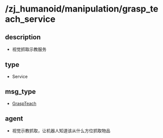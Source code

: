 # /zj_humanoid/manipulation/grasp_teach_service

## description
- 视觉抓取示教服务

## type
- Service

## msg_type
- [GraspTeach](../../../../zj_humanoid_types.md#GraspTeach)

## agent
- 视觉示教抓取，让机器人知道该从什么方位抓取物品

